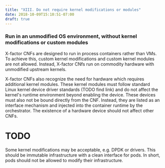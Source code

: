 ```yaml
---
title: "XIII. Do not require kernel modifications or modules"
date: 2018-10-09T15:10:51-07:00
draft: true
---
```

### Run in an unmodified OS environment, without kernel modifications or custom modules

X-factor CNFs are designed to run in process containers rather than VMs. To achieve this, custom kernel modifications and custom kernel modules are not allowed. Instead, X-factor CNfs run on commodity hardware with unmodified upstream kernels. 

X-factor CNFs also recognize the need for hardware which requires additional kernel modules. These kernel modules must follow standard Linux kernel device driver standards (TODO find link) and do not affect the kernel's runtime environment beyond enabling the device. These devices must also not be bound directly from the CNF. Instead, they are listed as an interface mechanism and injected into the container runtime by the orchestrator. The existence of a hardware device should not affect other CNFs.

# TODO
Some kernel modifications may be acceptable, e.g. DPDK or drivers. This should be immutable infrastructure with a clean interface for pods. In short, pods should not be allowed to modify their infrastructure.

